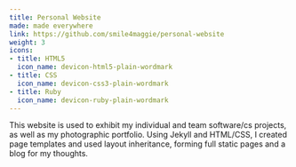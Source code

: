 ```yaml
---
title: Personal Website
made: made everywhere
link: https://github.com/smile4maggie/personal-website
weight: 3
icons:
- title: HTML5
  icon_name: devicon-html5-plain-wordmark
- title: CSS
  icon_name: devicon-css3-plain-wordmark
- title: Ruby
  icon_name: devicon-ruby-plain-wordmark
---
```

This website is used to exhibit my individual and team software/cs projects, as well as my photographic portfolio. Using Jekyll and HTML/CSS, I created page templates and used layout inheritance, forming full static pages and a blog for my thoughts.
